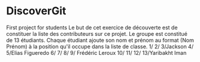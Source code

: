 # DiscoverGit
First project for students
Le but de cet exercice de découverte est de constituer la liste des contributeurs sur ce projet.
Le groupe est constitué de 13 étudiants. Chaque étudiant ajoute son nom et prénom au format (Nom Prénom) à la position qu'il occupe dans la liste de classe.
1/
2/
3/Jackson
4/
5/Elias Figueredo
6/
7/
8/
9/ Frédéric Leroux
10/
11/
12/
13/Yaribakht Iman

